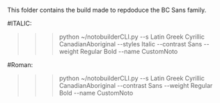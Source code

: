 This folder contains the build made to repdoduce the BC Sans family.

#ITALIC:
>>> python ~/notobuilderCLI.py --s Latin Greek Cyrillic CanadianAboriginal --styles Italic --contrast Sans --weight Regular Bold --name CustomNoto

#Roman:
>>> python ~/notobuilderCLI.py --s Latin Greek Cyrillic CanadianAboriginal --contrast Sans --weight Regular Bold --name CustomNoto
